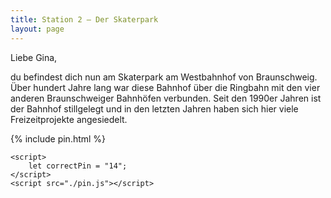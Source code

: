 ```yaml
---
title: Station 2 – Der Skaterpark
layout: page
---
```


Liebe Gina,

du befindest dich nun am Skaterpark am Westbahnhof von Braunschweig.
Über hundert Jahre lang war diese Bahnhof über die Ringbahn mit den vier anderen Braunschweiger Bahnhöfen verbunden.
Seit den 1990er Jahren ist der Bahnhof stillgelegt und in den letzten Jahren haben sich hier viele Freizeitprojekte angesiedelt.

{% include pin.html %}

<html>
    <div id="coordinates" class="text-center" style="display:none">
        <h2>Koordinaten der nächsten Station</h2>
        <p>51.000000, 10.000000</p>

<iframe src="https://www.google.com/maps/embed?pb=!1m18!1m12!1m3!1d2442.5611860002405!2d10.500269776900051!3d52.25135367199198!2m3!1f0!2f0!3f0!3m2!1i1024!2i768!4f13.1!3m3!1m2!1s0x47aff613cd81c2bf%3A0x3fe35b27fd16060d!2sFliegerhalle!5e0!3m2!1sde!2sde!4v1748462734201!5m2!1sde!2sde" width="400" height="300" style="border:0;" allowfullscreen="" loading="lazy" referrerpolicy="no-referrer-when-downgrade"></iframe>
    </div>

    <script>
        let correctPin = "14";
    </script>
    <script src="./pin.js"></script>

</html>
